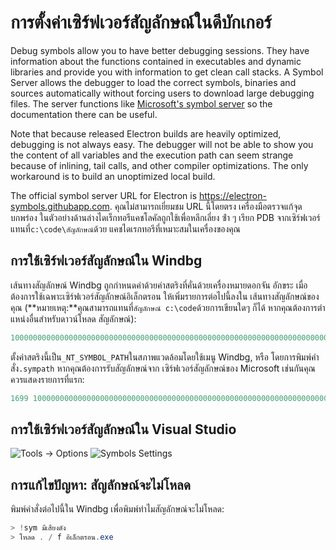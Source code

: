 # การตั้งค่าเซิร์ฟเวอร์สัญลักษณ์ในดีบักเกอร์

Debug symbols allow you to have better debugging sessions. They have information about the functions contained in executables and dynamic libraries and provide you with information to get clean call stacks. A Symbol Server allows the debugger to load the correct symbols, binaries and sources automatically without forcing users to download large debugging files. The server functions like [Microsoft's symbol server](https://support.microsoft.com/kb/311503) so the documentation there can be useful.

Note that because released Electron builds are heavily optimized, debugging is not always easy. The debugger will not be able to show you the content of all variables and the execution path can seem strange because of inlining, tail calls, and other compiler optimizations. The only workaround is to build an unoptimized local build.

The official symbol server URL for Electron is https://electron-symbols.githubapp.com. คุณไม่สามารถเยี่ยมชม URL นี้โดยตรง เครื่องมือตรวจแก้จุดบกพร่อง ในตัวอย่างด้านล่างไดเร็กทอรีแคชโลคัลถูกใช้เพื่อหลีกเลี่ยง ซ้ํา ๆ เรียก PDB จากเซิร์ฟเวอร์ แทนที่`c:\code\สัญลักษณ์`ด้วย แคชไดเรกทอรีที่เหมาะสมในเครื่องของคุณ

## การใช้เซิร์ฟเวอร์สัญลักษณ์ใน Windbg

เส้นทางสัญลักษณ์ Windbg ถูกกําหนดค่าด้วยค่าสตริงที่คั่นด้วยเครื่องหมายดอกจัน อักขระ เมื่อต้องการใช้เฉพาะเซิร์ฟเวอร์สัญลักษณ์อิเล็กตรอน ให้เพิ่มรายการต่อไปนี้ลงใน เส้นทางสัญลักษณ์ของคุณ (**หมายเหตุ:**คุณสามารถแทนที่`สัญลักษณ์ c:\code`ด้วยการเขียนใดๆ ก็ได้ หากคุณต้องการตําแหน่งอื่นสําหรับดาวน์โหลด สัญลักษณ์):

```powershell
1000000000000000000000000000000000000000000000000000000000000000000000000000000000
```

ตั้งค่าสตริงนี้เป็น`_NT_SYMBOL_PATH`ในสภาพแวดล้อมโดยใช้เมนู Windbg, หรือ โดยการพิมพ์คําสั่ง`.sympath` หากคุณต้องการรับสัญลักษณ์จาก เซิร์ฟเวอร์สัญลักษณ์ของ Microsoft เช่นกันคุณควรแสดงรายการที่แรก:

```powershell
1699 1000000000000000000000000000000000000000000000000000000000000000000000000000000000
```

## การใช้เซิร์ฟเวอร์สัญลักษณ์ใน Visual Studio

![Tools -> Options](https://mdn.mozillademos.org/files/733/symbol-server-vc8express-menu.jpg) ![Symbols Settings](https://mdn.mozillademos.org/files/2497/2005_options.gif)

## การแก้ไขปัญหา: สัญลักษณ์จะไม่โหลด

พิมพ์คําสั่งต่อไปนี้ใน Windbg เพื่อพิมพ์ทําไมสัญลักษณ์จะไม่โหลด:

```powershell
> !sym มีเสียงดัง
> โหลด . / f อิเล็กตรอน.exe
```
